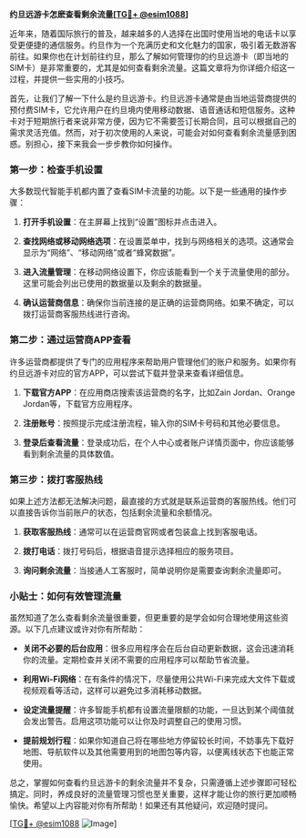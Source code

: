 **约旦远游卡怎麽查看剩余流量[[TG💪+ @esim1088](https://t.me/s/esim1088)]**

近年来，随着国际旅行的普及，越来越多的人选择在出国时使用当地的电话卡以享受更便捷的通信服务。约旦作为一个充满历史和文化魅力的国家，吸引着无数游客前往。如果你也在计划前往约旦，那么了解如何管理你的约旦远游卡（即当地的SIM卡）是非常重要的，尤其是如何查看剩余流量。这篇文章将为你详细介绍这一过程，并提供一些实用的小技巧。

首先，让我们了解一下什么是约旦远游卡。约旦远游卡通常是由当地运营商提供的预付费SIM卡，它允许用户在约旦境内使用移动数据、语音通话和短信服务。这种卡对于短期旅行者来说非常方便，因为它不需要签订长期合同，且可以根据自己的需求灵活充值。然而，对于初次使用的人来说，可能会对如何查看剩余流量感到困惑。别担心，接下来我会一步步教你如何操作。

### 第一步：检查手机设置

大多数现代智能手机都内置了查看SIM卡流量的功能。以下是一些通用的操作步骤：

1. **打开手机设置**：在主屏幕上找到“设置”图标并点击进入。
   
2. **查找网络或移动网络选项**：在设置菜单中，找到与网络相关的选项。这通常会显示为“网络”、“移动网络”或者“蜂窝数据”。

3. **进入流量管理**：在移动网络设置下，你应该能看到一个关于流量使用的部分。这里可能会列出已使用的数据量以及剩余的数据量。

4. **确认运营商信息**：确保你当前连接的是正确的运营商网络。如果不确定，可以拨打运营商客服热线进行咨询。

### 第二步：通过运营商APP查看

许多运营商都提供了专门的应用程序来帮助用户管理他们的账户和服务。如果你有约旦远游卡对应的官方APP，可以尝试下载并登录来查看详细信息。

1. **下载官方APP**：在应用商店搜索该运营商的名字，比如Zain Jordan、Orange Jordan等，下载官方应用程序。

2. **注册账号**：按照提示完成注册流程，输入你的SIM卡号码和其他必要信息。

3. **登录后查看流量**：登录成功后，在个人中心或者账户详情页面中，你应该能够看到剩余流量的具体数值。

### 第三步：拨打客服热线

如果上述方法都无法解决问题，最直接的方式就是联系运营商的客服热线。他们可以直接告诉你当前账户的状态，包括剩余流量和余额情况。

1. **获取客服热线**：通常可以在运营商官网或者包装盒上找到客服电话。

2. **拨打电话**：拨打号码后，根据语音提示选择相应的服务项目。

3. **询问剩余流量**：当接通人工客服时，简单说明你是需要查询剩余流量即可。

### 小贴士：如何有效管理流量

虽然知道了怎么查看剩余流量很重要，但更重要的是学会如何合理地使用这些资源。以下几点建议或许对你有所帮助：

- **关闭不必要的后台应用**：很多应用程序会在后台自动更新数据，这会迅速消耗你的流量。定期检查并关闭不需要的应用程序可以帮助节省流量。
  
- **利用Wi-Fi网络**：在有条件的情况下，尽量使用公共Wi-Fi来完成大文件下载或视频观看等活动，这样可以避免过多消耗移动数据。

- **设定流量提醒**：许多智能手机都有设置流量限额的功能，一旦达到某个阈值就会发出警告。启用这项功能可以让你及时调整自己的使用习惯。

- **提前规划行程**：如果你知道自己将在哪些地方停留较长时间，不妨事先下载好地图、导航软件以及其他需要用到的地图包等内容，以便离线状态下也能正常使用。

总之，掌握如何查看约旦远游卡的剩余流量并不复杂，只需遵循上述步骤即可轻松搞定。同时，养成良好的流量管理习惯也至关重要，这样才能让你的旅行更加顺畅愉快。希望以上内容能对你有所帮助！如果还有其他疑问，欢迎随时提问。

[[TG💪+ @esim1088](https://t.me/s/esim1088) ![Image](https://i.postimg.cc/4NQfJmqS/Snipaste-2025-05-13-00-14-12.png)]